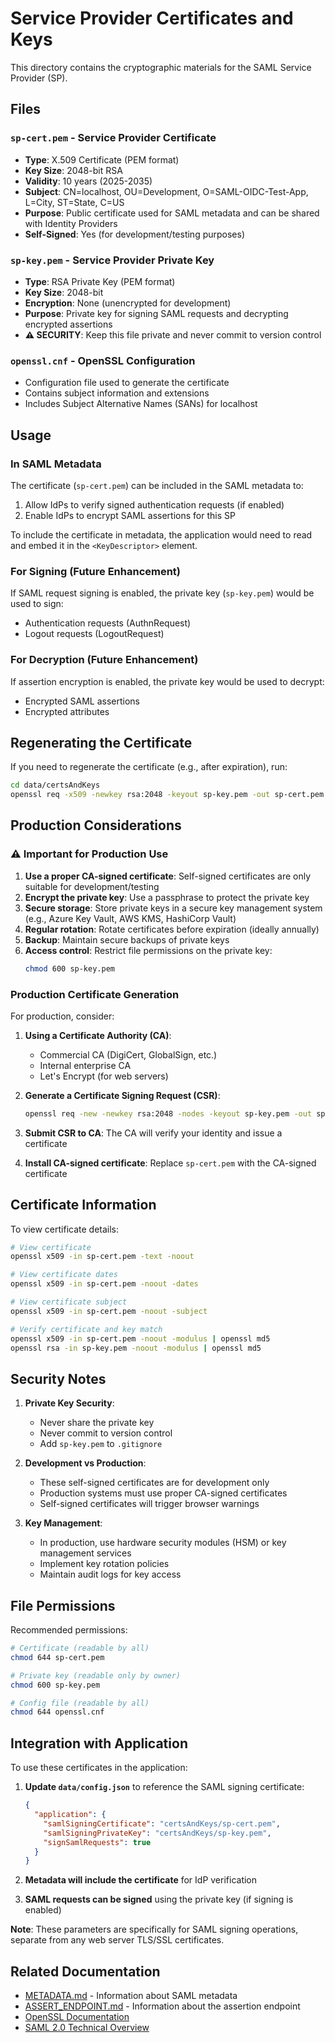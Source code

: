 # Service Provider Certificates and Keys

This directory contains the cryptographic materials for the SAML Service Provider (SP).

## Files

### `sp-cert.pem` - Service Provider Certificate
- **Type**: X.509 Certificate (PEM format)
- **Key Size**: 2048-bit RSA
- **Validity**: 10 years (2025-2035)
- **Subject**: CN=localhost, OU=Development, O=SAML-OIDC-Test-App, L=City, ST=State, C=US
- **Purpose**: Public certificate used for SAML metadata and can be shared with Identity Providers
- **Self-Signed**: Yes (for development/testing purposes)

### `sp-key.pem` - Service Provider Private Key
- **Type**: RSA Private Key (PEM format)
- **Key Size**: 2048-bit
- **Encryption**: None (unencrypted for development)
- **Purpose**: Private key for signing SAML requests and decrypting encrypted assertions
- **⚠️ SECURITY**: Keep this file private and never commit to version control

### `openssl.cnf` - OpenSSL Configuration
- Configuration file used to generate the certificate
- Contains subject information and extensions
- Includes Subject Alternative Names (SANs) for localhost

## Usage

### In SAML Metadata

The certificate (`sp-cert.pem`) can be included in the SAML metadata to:
1. Allow IdPs to verify signed authentication requests (if enabled)
2. Enable IdPs to encrypt SAML assertions for this SP

To include the certificate in metadata, the application would need to read and embed it in the `<KeyDescriptor>` element.

### For Signing (Future Enhancement)

If SAML request signing is enabled, the private key (`sp-key.pem`) would be used to sign:
- Authentication requests (AuthnRequest)
- Logout requests (LogoutRequest)

### For Decryption (Future Enhancement)

If assertion encryption is enabled, the private key would be used to decrypt:
- Encrypted SAML assertions
- Encrypted attributes

## Regenerating the Certificate

If you need to regenerate the certificate (e.g., after expiration), run:

```bash
cd data/certsAndKeys
openssl req -x509 -newkey rsa:2048 -keyout sp-key.pem -out sp-cert.pem -days 3650 -nodes -config openssl.cnf
```

## Production Considerations

### ⚠️ Important for Production Use

1. **Use a proper CA-signed certificate**: Self-signed certificates are only suitable for development/testing
2. **Encrypt the private key**: Use a passphrase to protect the private key
3. **Secure storage**: Store private keys in a secure key management system (e.g., Azure Key Vault, AWS KMS, HashiCorp Vault)
4. **Regular rotation**: Rotate certificates before expiration (ideally annually)
5. **Backup**: Maintain secure backups of private keys
6. **Access control**: Restrict file permissions on the private key:
   ```bash
   chmod 600 sp-key.pem
   ```

### Production Certificate Generation

For production, consider:

1. **Using a Certificate Authority (CA)**:
   - Commercial CA (DigiCert, GlobalSign, etc.)
   - Internal enterprise CA
   - Let's Encrypt (for web servers)

2. **Generate a Certificate Signing Request (CSR)**:
   ```bash
   openssl req -new -newkey rsa:2048 -nodes -keyout sp-key.pem -out sp.csr -config openssl.cnf
   ```

3. **Submit CSR to CA**: The CA will verify your identity and issue a certificate

4. **Install CA-signed certificate**: Replace `sp-cert.pem` with the CA-signed certificate

## Certificate Information

To view certificate details:

```bash
# View certificate
openssl x509 -in sp-cert.pem -text -noout

# View certificate dates
openssl x509 -in sp-cert.pem -noout -dates

# View certificate subject
openssl x509 -in sp-cert.pem -noout -subject

# Verify certificate and key match
openssl x509 -in sp-cert.pem -noout -modulus | openssl md5
openssl rsa -in sp-key.pem -noout -modulus | openssl md5
```

## Security Notes

1. **Private Key Security**:
   - Never share the private key
   - Never commit to version control
   - Add `sp-key.pem` to `.gitignore`

2. **Development vs Production**:
   - These self-signed certificates are for development only
   - Production systems must use proper CA-signed certificates
   - Self-signed certificates will trigger browser warnings

3. **Key Management**:
   - In production, use hardware security modules (HSM) or key management services
   - Implement key rotation policies
   - Maintain audit logs for key access

## File Permissions

Recommended permissions:
```bash
# Certificate (readable by all)
chmod 644 sp-cert.pem

# Private key (readable only by owner)
chmod 600 sp-key.pem

# Config file (readable by all)
chmod 644 openssl.cnf
```

## Integration with Application

To use these certificates in the application:

1. **Update `data/config.json`** to reference the SAML signing certificate:
   ```json
   {
     "application": {
       "samlSigningCertificate": "certsAndKeys/sp-cert.pem",
       "samlSigningPrivateKey": "certsAndKeys/sp-key.pem",
       "signSamlRequests": true
     }
   }
   ```

2. **Metadata will include the certificate** for IdP verification
3. **SAML requests can be signed** using the private key (if signing is enabled)

**Note**: These parameters are specifically for SAML signing operations, separate from any web server TLS/SSL certificates.

## Related Documentation

- [METADATA.md](../../METADATA.md) - Information about SAML metadata
- [ASSERT_ENDPOINT.md](../../ASSERT_ENDPOINT.md) - Information about the assertion endpoint
- [OpenSSL Documentation](https://www.openssl.org/docs/)
- [SAML 2.0 Technical Overview](http://docs.oasis-open.org/security/saml/Post2.0/sstc-saml-tech-overview-2.0.html)
